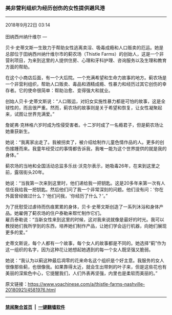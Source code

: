### 美非营利组织为经历创伤的女性提供避风港
------------------------

<div class="published">
 <span class="date" title="中国时间">
  <time datetime="2018-09-22T03:14:57+08:00">
   2018年9月22日 03:14
  </time>
 </span>
</div>
<br/>
<div class="wsw">
 <span class="dateline">
  田纳西州纳什维尔 —
 </span>
 <p>
  贝卡·史蒂文斯一生致力于帮助女性逃离卖淫、吸毒成瘾和人口贩卖的厄运。她是总部位于田纳西州纳什维尔市的蓟农场（Thistle Farms）的创始人，这是一个非营利项目，为来到这里的人提供住房、心理和牙科护理、咨询服务以及生理和教育方面的帮助。
 </p>
 <p>
  在这个小商店后面，有一个大后院。一个充满希望和生命力故事的地方。蓟农场是一个非营利组织，帮助人口贩卖、毒品和酒精成瘾、性暴力和经历过其它创伤的幸存者。它的使命很简单：帮助治愈、变得强大和就业。
 </p>
 <p>
  创始人贝卡·史蒂文斯说：“人口贩运，对妇女实施性暴力都是可怕的故事，这是全球性的，而且很严重。然而，蓟农场的故事则是关于希望和恢复，让女性凝聚起来，试图让世界充满爱。”
 </p>
 <p>
  詹妮弗·克林格六岁时成为性侵受害者。十二岁时成了一名瘾君子，但是蓟农场让她重获新生。
 </p>
 <p>
  她说：“我离家出走了。我被拐卖了，被介绍给制作儿童色情作品的人。更多的创伤接踵而来。我童年经受过的事情都告诉我，我唯一能为这个世界提供的就是我的身体。”
 </p>
 <p>
  蓟农场的当地和全国活动总监多乐丝·沃克尔表示，她吸毒26年，在来到这里之前，露宿街头20年。
 </p>
 <p>
  她说：“当我第一次来到这里时，他们递给我一把钥匙。这是20多年来第一次有人信任我给我一把钥匙。然后他们问了我一个非常深刻的问题。他们没有问：'你在外面曾经做过什么？'他们问我，'你经历了什么？'。”
 </p>
 <p>
  为了抚慰受过虐待而伤痕累累的身体，贝卡·史蒂文斯创造了一系列沐浴和身体产品。她雇佣了蓟农场的住户泰勒来帮忙制作它们。
  <br/>
  雇员泰勒说：“当新女性来到这里的时候，这对我来说就像是最好的时光。我可以教授她们我所学到的东西，培养她们制作产品，让她们学会运行机器，向她们展现更多的爱。”
 </p>
 <p>
  史蒂文斯说，每个人都有一个故事，每个女人的故事都是不同的。她选择“蓟”作为这一组织的名字，因为这种花让她想起她遇到的每一个女人既坚强又脆弱。
 </p>
 <p>
  她说：“我认为以蓟这种最后凋零的花来命名这个组织是个好主意。我服务的女人很像那些蓟，也很像我。如果靠得太近，就会生出带刺的叶子来，但是这些花也有美丽的深紫色中心，它提醒我们，人们外表再坚强，内里也是柔软而美丽的。”
 </p>
 <p>
 </p>
</div>

原文链接：https://www.voachinese.com/a/thistle-farms-nashville-20180921/4581976.html


------------------------
#### [禁闻聚合首页](https://github.com/gfw-breaker/banned-news/blob/master/README.md) &nbsp;|&nbsp;  [一键翻墙软件](https://github.com/gfw-breaker/nogfw/blob/master/README.md)
